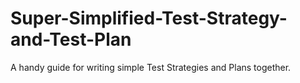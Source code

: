 # Super-Simplified-Test-Strategy-and-Test-Plan
A handy guide for writing simple Test Strategies and Plans together.
